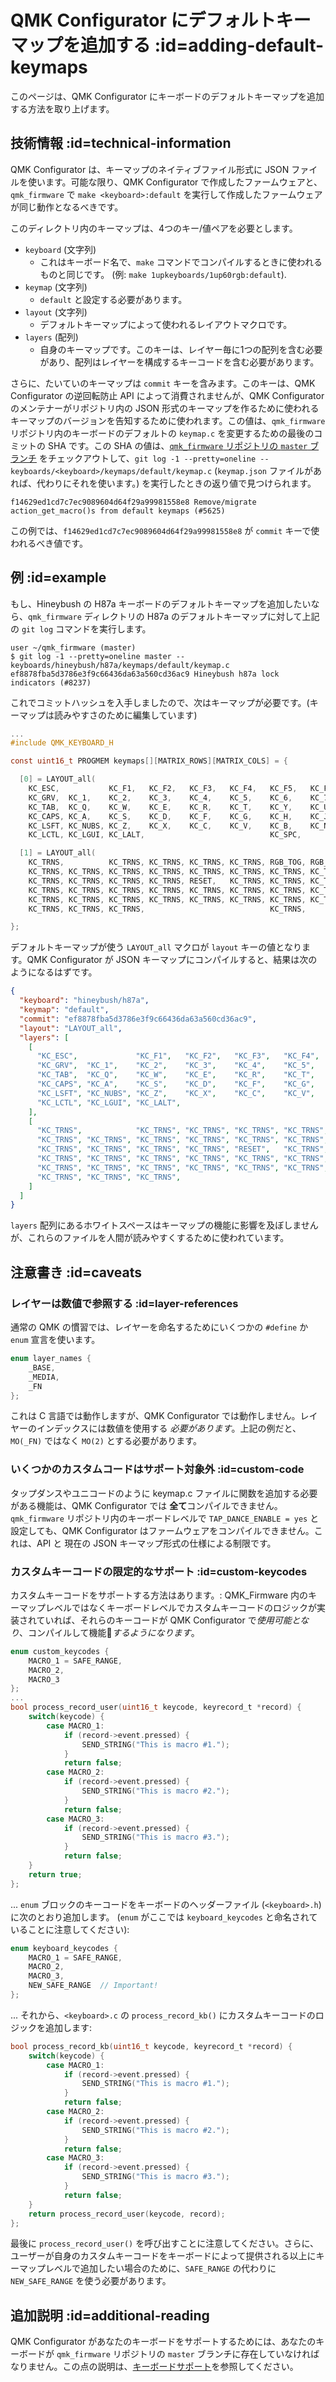 # QMK Configurator にデフォルトキーマップを追加する :id=adding-default-keymaps
<!---
  original document: 0.13.15:docs/configurator_default_keymaps.md
  git diff 0.13.15 HEAD -- docs/configurator_default_keymaps.md | cat
-->

このページは、QMK Configurator にキーボードのデフォルトキーマップを追加する方法を取り上げます。


## 技術情報 :id=technical-information

QMK Configurator は、キーマップのネイティブファイル形式に JSON ファイルを使います。可能な限り、QMK Configurator で作成したファームウェアと、`qmk_firmware` で `make <keyboard>:default` を実行して作成したファームウェアが同じ動作となるべきです。

このディレクトリ内のキーマップは、4つのキー/値ペアを必要とします。

* `keyboard` (文字列)
  * これはキーボード名で、`make` コマンドでコンパイルするときに使われるものと同じです。 (例: `make 1upkeyboards/1up60rgb:default`).
* `keymap` (文字列)
  * `default` と設定する必要があります。
* `layout` (文字列)
  * デフォルトキーマップによって使われるレイアウトマクロです。
* `layers` (配列)
  * 自身のキーマップです。このキーは、レイヤー毎に1つの配列を含む必要があり、配列はレイヤーを構成するキーコードを含む必要があります。

さらに、たいていのキーマップは `commit` キーを含みます。このキーは、QMK Configurator の逆回転防止 API によって消費されませんが、QMK Configurator のメンテナーがリポジトリ内の JSON 形式のキーマップを作るために使われるキーマップのバージョンを告知するために使われます。この値は、`qmk_firmware` リポジトリ内のキーボードのデフォルトの `keymap.c` を変更するための最後のコミットの SHA です。この SHA の値は、[`qmk_firmware` リポジトリの `master` ブランチ](https://github.com/qmk/qmk_firmware/tree/master/) をチェックアウトして、`git log -1 --pretty=oneline -- keyboards/<keyboard>/keymaps/default/keymap.c` (`keymap.json` ファイルがあれば、代わりにそれを使います。) を実行したときの返り値で見つけられます。

```shell
f14629ed1cd7c7ec9089604d64f29a99981558e8 Remove/migrate action_get_macro()s from default keymaps (#5625)
```

この例では、`f14629ed1cd7c7ec9089604d64f29a99981558e8` が `commit` キーで使われるべき値です。


## 例 :id=example

もし、Hineybush の H87a キーボードのデフォルトキーマップを追加したいなら、`qmk_firmware` ディレクトリの H87a のデフォルトキーマップに対して上記の `git log` コマンドを実行します。

```shell
user ~/qmk_firmware (master)
$ git log -1 --pretty=oneline master -- keyboards/hineybush/h87a/keymaps/default/keymap.c
ef8878fba5d3786e3f9c66436da63a560cd36ac9 Hineybush h87a lock indicators (#8237)
```

これでコミットハッシュを入手しましたので、次はキーマップが必要です。(キーマップは読みやすさのために編集しています)

```c
...
#include QMK_KEYBOARD_H

const uint16_t PROGMEM keymaps[][MATRIX_ROWS][MATRIX_COLS] = {

  [0] = LAYOUT_all(
    KC_ESC,           KC_F1,   KC_F2,   KC_F3,   KC_F4,   KC_F5,   KC_F6,   KC_F7,   KC_F8,   KC_F9,   KC_F10,  KC_F11,  KC_F12,              KC_PSCR, KC_SLCK, KC_PAUS,
    KC_GRV,  KC_1,    KC_2,    KC_3,    KC_4,    KC_5,    KC_6,    KC_7,    KC_8,    KC_9,    KC_0,    KC_MINS, KC_EQL,  KC_BSPC, KC_BSPC,    KC_INS,  KC_HOME, KC_PGUP,
    KC_TAB,  KC_Q,    KC_W,    KC_E,    KC_R,    KC_T,    KC_Y,    KC_U,    KC_I,    KC_O,    KC_P,    KC_LBRC, KC_RBRC, KC_BSLS,             KC_DEL,  KC_END,  KC_PGDN,
    KC_CAPS, KC_A,    KC_S,    KC_D,    KC_F,    KC_G,    KC_H,    KC_J,    KC_K,    KC_L,    KC_SCLN, KC_QUOT, KC_NUHS, KC_ENT,
    KC_LSFT, KC_NUBS, KC_Z,    KC_X,    KC_C,    KC_V,    KC_B,    KC_N,    KC_M,    KC_COMM, KC_DOT,  KC_SLSH, KC_RSFT, KC_TRNS,                      KC_UP,
    KC_LCTL, KC_LGUI, KC_LALT,                            KC_SPC,                             KC_RALT, MO(1),   KC_RGUI, KC_RCTL,             KC_LEFT, KC_DOWN, KC_RGHT),

  [1] = LAYOUT_all(
    KC_TRNS,          KC_TRNS, KC_TRNS, KC_TRNS, KC_TRNS, RGB_TOG, RGB_MOD, RGB_HUD, RGB_HUI, RGB_SAD, RGB_SAI, RGB_VAD, RGB_VAI,             BL_TOGG, BL_DEC,  BL_INC,
    KC_TRNS, KC_TRNS, KC_TRNS, KC_TRNS, KC_TRNS, KC_TRNS, KC_TRNS, KC_TRNS, KC_TRNS, KC_TRNS, KC_TRNS, KC_TRNS, KC_TRNS, KC_TRNS, KC_TRNS,    KC_TRNS, KC_TRNS, KC_VOLU,
    KC_TRNS, KC_TRNS, KC_TRNS, KC_TRNS, RESET,   KC_TRNS, KC_TRNS, KC_TRNS, KC_TRNS, KC_TRNS, KC_TRNS, KC_TRNS, KC_TRNS, KC_TRNS,             KC_MPLY, KC_MNXT, KC_VOLD,
    KC_TRNS, KC_TRNS, KC_TRNS, KC_TRNS, KC_TRNS, KC_TRNS, KC_TRNS, KC_TRNS, KC_TRNS, KC_TRNS, KC_TRNS, KC_TRNS, KC_TRNS, KC_TRNS,
    KC_TRNS, KC_TRNS, KC_TRNS, KC_TRNS, KC_TRNS, KC_TRNS, KC_TRNS, KC_TRNS, KC_TRNS, KC_TRNS, KC_TRNS, KC_TRNS, KC_TRNS, KC_TRNS,                      KC_TRNS,
    KC_TRNS, KC_TRNS, KC_TRNS,                            KC_TRNS,                            KC_TRNS, KC_TRNS, KC_TRNS, KC_TRNS,             KC_TRNS, KC_TRNS, KC_TRNS),

};
```

デフォルトキーマップが使う `LAYOUT_all` マクロが `layout` キーの値となります。QMK Configurator が JSON キーマップにコンパイルすると、結果は次のようになるはずです。

```json
{
  "keyboard": "hineybush/h87a",
  "keymap": "default",
  "commit": "ef8878fba5d3786e3f9c66436da63a560cd36ac9",
  "layout": "LAYOUT_all",
  "layers": [
    [
      "KC_ESC",             "KC_F1",   "KC_F2",   "KC_F3",   "KC_F4",   "KC_F5",   "KC_F6",   "KC_F7",   "KC_F8",   "KC_F9",   "KC_F10",  "KC_F11",  "KC_F12",                "KC_PSCR", "KC_SLCK", "KC_PAUS",
      "KC_GRV",  "KC_1",    "KC_2",    "KC_3",    "KC_4",    "KC_5",    "KC_6",    "KC_7",    "KC_8",    "KC_9",    "KC_0",    "KC_MINS", "KC_EQL",  "KC_BSPC", "KC_BSPC",    "KC_INS",  "KC_HOME", "KC_PGUP",
      "KC_TAB",  "KC_Q",    "KC_W",    "KC_E",    "KC_R",    "KC_T",    "KC_Y",    "KC_U",    "KC_I",    "KC_O",    "KC_P",    "KC_LBRC", "KC_RBRC", "KC_BSLS",               "KC_DEL",  "KC_END",  "KC_PGDN",
      "KC_CAPS", "KC_A",    "KC_S",    "KC_D",    "KC_F",    "KC_G",    "KC_H",    "KC_J",    "KC_K",    "KC_L",    "KC_SCLN", "KC_QUOT", "KC_NUHS", "KC_ENT",
      "KC_LSFT", "KC_NUBS", "KC_Z",    "KC_X",    "KC_C",    "KC_V",    "KC_B",    "KC_N",    "KC_M",    "KC_COMM", "KC_DOT",  "KC_SLSH", "KC_RSFT", "KC_TRNS",                          "KC_UP",
      "KC_LCTL", "KC_LGUI", "KC_LALT",                                  "KC_SPC",                                   "KC_RALT", "MO(1)",   "KC_RGUI", "KC_RCTL",               "KC_LEFT", "KC_DOWN", "KC_RGHT"
    ],
    [
      "KC_TRNS",            "KC_TRNS", "KC_TRNS", "KC_TRNS", "KC_TRNS", "RGB_TOG", "RGB_MOD", "RGB_HUD", "RGB_HUI", "RGB_SAD", "RGB_SAI", "RGB_VAD", "RGB_VAI",               "BL_TOGG", "BL_DEC",  "BL_INC",
      "KC_TRNS", "KC_TRNS", "KC_TRNS", "KC_TRNS", "KC_TRNS", "KC_TRNS", "KC_TRNS", "KC_TRNS", "KC_TRNS", "KC_TRNS", "KC_TRNS", "KC_TRNS", "KC_TRNS", "KC_TRNS", "KC_TRNS",    "KC_TRNS", "KC_TRNS", "KC_VOLU",
      "KC_TRNS", "KC_TRNS", "KC_TRNS", "KC_TRNS", "RESET",   "KC_TRNS", "KC_TRNS", "KC_TRNS", "KC_TRNS", "KC_TRNS", "KC_TRNS", "KC_TRNS", "KC_TRNS", "KC_TRNS",               "KC_MPLY", "KC_MNXT", "KC_VOLD",
      "KC_TRNS", "KC_TRNS", "KC_TRNS", "KC_TRNS", "KC_TRNS", "KC_TRNS", "KC_TRNS", "KC_TRNS", "KC_TRNS", "KC_TRNS", "KC_TRNS", "KC_TRNS", "KC_TRNS", "KC_TRNS",
      "KC_TRNS", "KC_TRNS", "KC_TRNS", "KC_TRNS", "KC_TRNS", "KC_TRNS", "KC_TRNS", "KC_TRNS", "KC_TRNS", "KC_TRNS", "KC_TRNS", "KC_TRNS", "KC_TRNS", "KC_TRNS",                          "KC_TRNS",
      "KC_TRNS", "KC_TRNS", "KC_TRNS",                                  "KC_TRNS",                                  "KC_TRNS", "KC_TRNS", "KC_TRNS", "KC_TRNS",               "KC_TRNS", "KC_TRNS", "KC_TRNS"
    ]
  ]
}
```

`layers` 配列にあるホワイトスペースはキーマップの機能に影響を及ぼしませんが、これらのファイルを人間が読みやすくするために使われています。


## 注意書き :id=caveats

### レイヤーは数値で参照する :id=layer-references

通常の QMK の慣習では、レイヤーを命名するためにいくつかの `#define` か `enum` 宣言を使います。

```c
enum layer_names {
    _BASE,
    _MEDIA,
    _FN
};
```

これは C 言語では動作しますが、QMK Configurator では動作しません。レイヤーのインデックスには数値を使用する *必要があります*。上記の例だと、`MO(_FN)` ではなく `MO(2)` とする必要があります。

### いくつかのカスタムコードはサポート対象外 :id=custom-code

タップダンスやユニコードのように keymap.c ファイルに関数を追加する必要がある機能は、QMK Configurator では **全て**コンパイルできません。`qmk_firmware` リポジトリ内のキーボードレベルで `TAP_DANCE_ENABLE = yes` と設定しても、QMK Configurator はファームウェアをコンパイルできません。これは、API と 現在の JSON キーマップ形式の仕様による制限です。


### カスタムキーコードの限定的なサポート :id=custom-keycodes

カスタムキーコードをサポートする方法はあります。: QMK_Firmware 内のキーマップレベルではなくキーボードレベルでカスタムキーコードのロジックが実装されていれば、それらのキーコードが QMK Configurator で*使用可能となり*、コンパイルして機能*するようになります*。

```c
enum custom_keycodes {
    MACRO_1 = SAFE_RANGE,
    MACRO_2,
    MACRO_3
};
...
bool process_record_user(uint16_t keycode, keyrecord_t *record) {
    switch(keycode) {
        case MACRO_1:
            if (record->event.pressed) {
                SEND_STRING("This is macro #1.");
            }
            return false;
        case MACRO_2:
            if (record->event.pressed) {
                SEND_STRING("This is macro #2.");
            }
            return false;
        case MACRO_3:
            if (record->event.pressed) {
                SEND_STRING("This is macro #3.");
            }
            return false;
    }
    return true;
};
```

... `enum` ブロックのキーコードをキーボードのヘッダーファイル (`<keyboard>.h`) に次のとおり追加します。 (`enum` がここでは `keyboard_keycodes` と命名されていることに注意してください):

```c
enum keyboard_keycodes {
    MACRO_1 = SAFE_RANGE,
    MACRO_2,
    MACRO_3,
    NEW_SAFE_RANGE  // Important!
};
```

... それから、`<keyboard>.c` の `process_record_kb()` にカスタムキーコードのロジックを追加します: 

```c
bool process_record_kb(uint16_t keycode, keyrecord_t *record) {
    switch(keycode) {
        case MACRO_1:
            if (record->event.pressed) {
                SEND_STRING("This is macro #1.");
            }
            return false;
        case MACRO_2:
            if (record->event.pressed) {
                SEND_STRING("This is macro #2.");
            }
            return false;
        case MACRO_3:
            if (record->event.pressed) {
                SEND_STRING("This is macro #3.");
            }
            return false;
    }
    return process_record_user(keycode, record);
};
```

最後に `process_record_user()` を呼び出すことに注意してください。さらに、ユーザーが自身のカスタムキーコードをキーボードによって提供される以上にキーマップレベルで追加したい場合のために、`SAFE_RANGE` の代わりに `NEW_SAFE_RANGE` を使う必要があります。


## 追加説明 :id=additional-reading

QMK Configurator があなたのキーボードをサポートするためには、あなたのキーボードが `qmk_firmware` リポジトリの `master` ブランチに存在していなければなりません。この点の説明は、[キーボードサポート](https://docs.qmk.fm/#/ja/reference_configurator_support)を参照してください。
